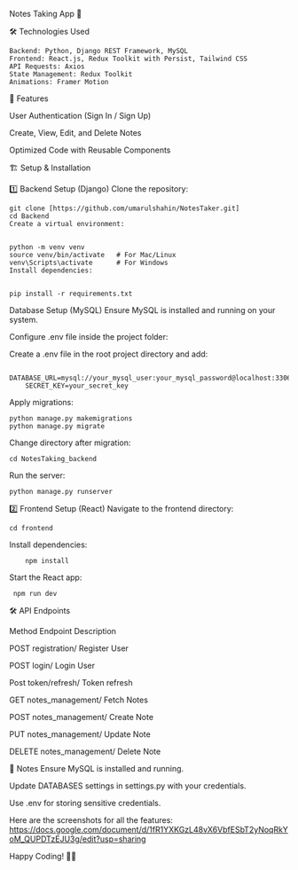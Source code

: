 Notes Taking App 📒

🛠️ Technologies Used

    Backend: Python, Django REST Framework, MySQL
    Frontend: React.js, Redux Toolkit with Persist, Tailwind CSS
    API Requests: Axios
    State Management: Redux Toolkit
    Animations: Framer Motion

🚀 Features

   User Authentication (Sign In / Sign Up)
   
   Create, View, Edit, and Delete Notes
   
   Optimized Code with Reusable Components

🏗️ Setup & Installation

1️⃣ Backend Setup (Django)
   Clone the repository:

   
    git clone [https://github.com/umarulshahin/NotesTaker.git]
    cd Backend
    Create a virtual environment:

   
    python -m venv venv
    source venv/bin/activate   # For Mac/Linux
    venv\Scripts\activate      # For Windows
    Install dependencies:

   
    pip install -r requirements.txt
 
Database Setup (MySQL)
  Ensure MySQL is installed and running on your system.

Configure .env file inside the project folder:

Create a .env file in the root project directory and add:
        
        DATABASE_URL=mysql://your_mysql_user:your_mysql_password@localhost:3306/notes_app
        SECRET_KEY=your_secret_key


Apply migrations:

    python manage.py makemigrations
    python manage.py migrate

Change directory after migration:

    cd NotesTaking_backend
    
Run the server:

    python manage.py runserver

    
2️⃣ Frontend Setup (React)
    Navigate to the frontend directory:

    cd frontend
    
Install dependencies:
        
        npm install
    
Start the React app:

     npm run dev

     
🛠️ API Endpoints

Method	Endpoint	Description

POST	registration/	 Register User

POST	login/	 Login User

Post  token/refresh/  Token refresh 

GET  	notes_management/ 	Fetch Notes

POST	notes_management/ 	Create Note

PUT	  notes_management/ 	Update Note

DELETE	notes_management/ 	Delete Note

📌 Notes
Ensure MySQL is installed and running.

Update DATABASES settings in settings.py with your credentials.

Use .env for storing sensitive credentials.

Here are the screenshots for all the features: https://docs.google.com/document/d/1fR1YXKGzL48vX6VbfESbT2yNoqRkYoM_QUPDTzEJU3g/edit?usp=sharing

 

Happy Coding! 🚀🎯
